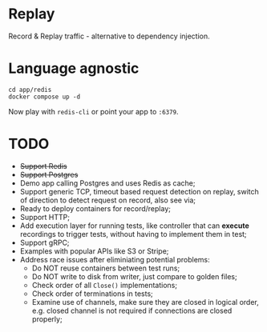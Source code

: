 # Replay
Record & Replay traffic - alternative to dependency injection.

# Language agnostic

```
cd app/redis
docker compose up -d
```

Now play with `redis-cli` or point your app to `:6379`.


# TODO

* ~~Support Redis~~
* ~~Support Postgres~~
* Demo app calling Postgres and uses Redis as cache;
* Support generic TCP, timeout based request detection on replay, switch of direction to detect request on record, also see via;
* Ready to deploy containers for record/replay;
* Support HTTP;
* Add execution layer for running tests, like controller that can __execute__ recordings to trigger tests, without having to implement them in test;
* Support gRPC;
* Examples with popular APIs like S3 or Stripe;
* Address race issues after eliminiating potential problems:
    * Do NOT reuse containers between test runs;
    * Do NOT write to disk from writer, just compare to golden files;
    * Check order of all `Close()` implementations;
    * Check order of terminations in tests;
    * Examine use of channels, make sure they are closed in logical order, e.g. closed channel is not required if connections are closed properly;
